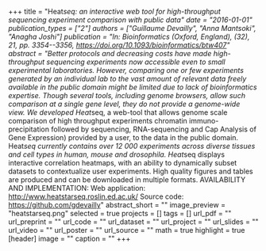 +++
title = "Heat*seq: an interactive web tool for high-throughput sequencing experiment comparison with public data"
date = "2016-01-01"
publication_types = ["2"]
authors = ["Guillaume Devailly", "Anna Mantsoki", "Anagha Joshi"]
publication = "In: Bioinformatics (Oxford, England), (32), 21, _pp. 3354--3356_, https://doi.org/10.1093/bioinformatics/btw407"
abstract = "Better protocols and decreasing costs have made high-throughput sequencing experiments now accessible even to small experimental laboratories. However, comparing one or few experiments generated by an individual lab to the vast amount of relevant data freely available in the public domain might be limited due to lack of bioinformatics expertise. Though several tools, including genome browsers, allow such comparison at a single gene level, they do not provide a genome-wide view. We developed Heat*seq, a web-tool that allows genome scale comparison of high throughput experiments chromatin immuno-precipitation followed by sequencing, RNA-sequencing and Cap Analysis of Gene Expression) provided by a user, to the data in the public domain. Heat*seq currently contains over 12 000 experiments across diverse tissues and cell types in human, mouse and drosophila. Heat*seq displays interactive correlation heatmaps, with an ability to dynamically subset datasets to contextualize user experiments. High quality figures and tables are produced and can be downloaded in multiple formats. AVAILABILITY AND IMPLEMENTATION: Web application: http://www.heatstarseq.roslin.ed.ac.uk/ Source code: https://github.com/gdevailly"
abstract_short = ""
image_preview = "heatstarseq.png"
selected = true
projects = []
tags = []
url_pdf = ""
url_preprint = ""
url_code = ""
url_dataset = ""
url_project = ""
url_slides = ""
url_video = ""
url_poster = ""
url_source = ""
math = true
highlight = true
[header]
image = ""
caption = ""
+++
